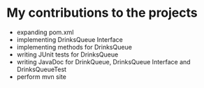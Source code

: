 # My contributions to the projects
* expanding pom.xml
* implementing DrinksQueue Interface
* implementing methods for DrinksQueue
* writing JUnit tests for DrinksQueue
* writing JavaDoc for DrinkQueue, DrinksQueue Interface and DrinksQueueTest
* perform mvn site